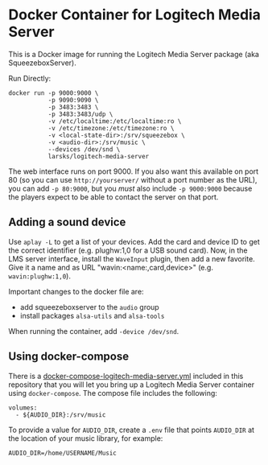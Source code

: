 # Docker Container for Logitech Media Server

This is a Docker image for running the Logitech Media Server package
(aka SqueezeboxServer).

Run Directly:

    docker run -p 9000:9000 \
               -p 9090:9090 \
               -p 3483:3483 \
               -p 3483:3483/udp \
               -v /etc/localtime:/etc/localtime:ro \
               -v /etc/timezone:/etc/timezone:ro \
               -v <local-state-dir>:/srv/squeezebox \
               -v <audio-dir>:/srv/music \
               --devices /dev/snd \
               larsks/logitech-media-server


The web interface runs on port 9000.  If you also want this available
on port 80 (so you can use `http://yourserver/` without a port number
as the URL), you can add `-p 80:9000`, but you *must* also include `-p
9000:9000` because the players expect to be able to contact the server
on that port.

## Adding a sound device

Use `aplay -L` to get a list of your devices. Add the card and device ID to get the correct identifier (e.g. plughw:1,0 for a USB sound card). Now, in the LMS server interface, install the `WaveInput` plugin, then add a new favorite. Give it a name and as URL "wavin:\<name:,card,device\>" (e.g. `wavin:plughw:1,0`).

Important changes to the docker file are:
- add squeezeboxserver to the `audio` group
- install packages `alsa-utils` and `alsa-tools`

When running the container, add `-device /dev/snd`.

## Using docker-compose

There is a [docker-compose-logitech-media-server.yml][] included in this repository that
you will let you bring up a Logitech Media Server container using
`docker-compose`.  The compose file includes the following:

    volumes:
      - ${AUDIO_DIR}:/srv/music

To provide a value for `AUDIO_DIR`, create a `.env`
file that points `AUDIO_DIR` at the location of your music library,
for example:

    AUDIO_DIR=/home/USERNAME/Music

[docker-compose-logitech-media-server.yml]: docker-compose-logitech-media-server.yml
